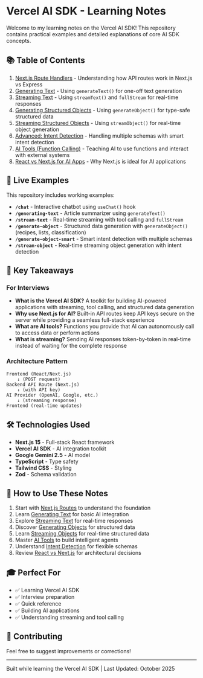 # Vercel AI SDK - Learning Notes

Welcome to my learning notes on the Vercel AI SDK! This repository contains practical examples and detailed explanations of core AI SDK concepts.

## 📚 Table of Contents

1. [Next.js Route Handlers](./nextjs-routes.md) - Understanding how API routes work in Next.js vs Express
2. [Generating Text](./generating-text.md) - Using `generateText()` for one-off text generation
3. [Streaming Text](./streaming-text.md) - Using `streamText()` and `fullStream` for real-time responses
4. [Generating Structured Objects](./generate-object.md) - Using `generateObject()` for type-safe structured data
5. [Streaming Structured Objects](./stream-object.md) - Using `streamObject()` for real-time object generation
6. [Advanced: Intent Detection](./generate-object-advanced.md) - Handling multiple schemas with smart intent detection
7. [AI Tools (Function Calling)](./tools.md) - Teaching AI to use functions and interact with external systems
8. [React vs Next.js for AI Apps](./react-vs-nextjs.md) - Why Next.js is ideal for AI applications

## 🚀 Live Examples

This repository includes working examples:

- **`/chat`** - Interactive chatbot using `useChat()` hook
- **`/generating-text`** - Article summarizer using `generateText()`
- **`/stream-text`** - Real-time streaming with tool calling and `fullStream`
- **`/generate-object`** - Structured data generation with `generateObject()` (recipes, lists, classification)
- **`/generate-object-smart`** - Smart intent detection with multiple schemas
- **`/stream-object`** - Real-time streaming object generation with intent detection

## 🎯 Key Takeaways

### For Interviews

- **What is the Vercel AI SDK?** A toolkit for building AI-powered applications with streaming, tool calling, and structured data generation
- **Why use Next.js for AI?** Built-in API routes keep API keys secure on the server while providing a seamless full-stack experience
- **What are AI tools?** Functions you provide that AI can autonomously call to access data or perform actions
- **What is streaming?** Sending AI responses token-by-token in real-time instead of waiting for the complete response

### Architecture Pattern

```
Frontend (React/Next.js)
    ↓ (POST request)
Backend API Route (Next.js)
    ↓ (with API key)
AI Provider (OpenAI, Google, etc.)
    ↓ (streaming response)
Frontend (real-time updates)
```

## 🛠 Technologies Used

- **Next.js 15** - Full-stack React framework
- **Vercel AI SDK** - AI integration toolkit
- **Google Gemini 2.5** - AI model
- **TypeScript** - Type safety
- **Tailwind CSS** - Styling
- **Zod** - Schema validation

## 📖 How to Use These Notes

1. Start with [Next.js Routes](./nextjs-routes.md) to understand the foundation
2. Learn [Generating Text](./generating-text.md) for basic AI integration
3. Explore [Streaming Text](./streaming-text.md) for real-time responses
4. Discover [Generating Objects](./generate-object.md) for structured data
5. Learn [Streaming Objects](./stream-object.md) for real-time structured data
6. Master [AI Tools](./tools.md) to build intelligent agents
7. Understand [Intent Detection](./generate-object-advanced.md) for flexible schemas
8. Review [React vs Next.js](./react-vs-nextjs.md) for architectural decisions

## 🎓 Perfect For

- ✅ Learning Vercel AI SDK
- ✅ Interview preparation
- ✅ Quick reference
- ✅ Building AI applications
- ✅ Understanding streaming and tool calling

## 🤝 Contributing

Feel free to suggest improvements or corrections!

---

Built while learning the Vercel AI SDK | Last Updated: October 2025

